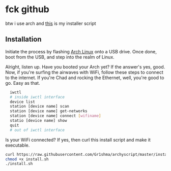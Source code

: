 # fck github
btw i use arch and [this](https://github/Rustywriter/Archyscript) is my installer script


## Installation
Initiate the process by flashing [Arch Linux](https://archlinux.org/) onto a USB drive. Once done, boot from the USB, and step into the realm of Linux.

Alright, listen up. Have you booted your Arch yet? If the answer's yes, good. Now, if you're surfing the airwaves with WiFi, follow these steps to connect to the internet. If you're Chad and rocking the Ethernet, well, you're good to go. Easy as that.

```bash
  iwctl
  # inside iwctl interface
  device list
  station [device name] scan
  station [device name] get-networks
  station [device name] connect [wifiname]
  statio [device name] show
  quit
  # out of iwctl interface
```
Is your WiFi connected? If yes, then curl this install script and make it executable.

```bash
curl https://raw.githubusercontent.com/Gr1shma/archyscript/master/install.sh >> install.sh
chmod +x install.sh
./install.sh
```
